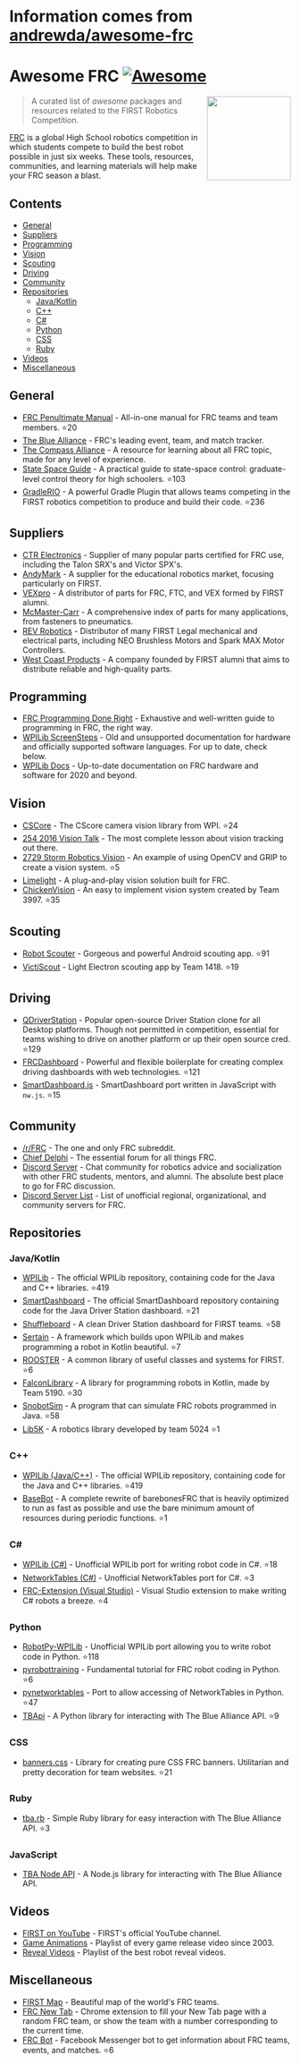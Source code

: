 # Information comes from [andrewda/awesome-frc](https://github.com/andrewda/awesome-frc)
# Awesome FRC [![Awesome](https://awesome.re/badge.svg)](https://awesome.re)

[<img src="media/first.svg" align="right" width="150">](https://www.firstinspires.org/robotics/frc)

> A curated list of _awesome_ packages and resources related to the FIRST Robotics Competition.

[FRC](https://www.firstinspires.org/robotics/frc) is a global High School robotics competition in which students compete to build the best robot possible in just six weeks. These tools, resources, communities, and learning materials will help make your FRC season a blast.

## Contents

- [General](#general)
- [Suppliers](#suppliers)
- [Programming](#programming)
- [Vision](#vision)
- [Scouting](#scouting)
- [Driving](#driving)
- [Community](#community)
- [Repositories](#repositories)
  - [Java/Kotlin](#javakotlin)
  - [C++](#c)
  - [C#](#c-1)
  - [Python](#python)
  - [CSS](#css)
  - [Ruby](#ruby)
- [Videos](#videos)
- [Miscellaneous](#miscellaneous)

## General

- [FRC Penultimate Manual](https://github.com/MC42/FRCPenultimateManual) - All-in-one manual for FRC teams and team members. :star:20
- [The Blue Alliance](https://www.thebluealliance.com/) - FRC's leading event, team, and match tracker.
- [The Compass Alliance](https://www.thecompassalliance.org/) - A resource for learning about all FRC topic, made for any level of experience.
- [State Space Guide](https://github.com/calcmogul/state-space-guide) - A practical guide to state-space control: graduate-level control theory for high schoolers. :star:103
- [GradleRIO](https://github.com/wpilibsuite/GradleRIO) - A powerful Gradle Plugin that allows teams competing in the FIRST robotics competition to produce and build their code. :star:236

## Suppliers

- [CTR Electronics](http://www.ctr-electronics.com/) - Supplier of many popular parts certified for FRC use, including the Talon SRX's and Victor SPX's.
- [AndyMark](https://www.andymark.com/) - A supplier for the educational robotics market, focusing particularly on FIRST.
- [VEXpro](https://www.vexrobotics.com/vexpro) - A distributor of parts for FRC, FTC, and VEX formed by FIRST alumni.
- [McMaster-Carr](https://www.mcmaster.com/) - A comprehensive index of parts for many applications, from fasteners to pneumatics.
- [REV Robotics](http://www.revrobotics.com/) - Distributor of many FIRST Legal mechanical and electrical parts, including NEO Brushless Motors and Spark MAX Motor Controllers.
- [West Coast Products](http://www.wcproducts.net) - A company founded by FIRST alumni that aims to distribute reliable and high-quality parts.

## Programming

- [FRC Programming Done Right](http://frc-pdr.readthedocs.io/en/latest/) - Exhaustive and well-written guide to programming in FRC, the right way.
- [WPILib ScreenSteps](https://wpilib.screenstepslive.com) - Old and unsupported documentation for hardware and officially supported software languages. For up to date, check below.
- [WPILib Docs](https://docs.wpilib.org/en/latest/) - Up-to-date documentation on FRC hardware and software for 2020 and beyond.

## Vision

- [CSCore](https://github.com/wpilibsuite/cscore) - The CScore camera vision library from WPI. :star:24
- [254 2016 Vision Talk](https://www.youtube.com/watch?v=rLwOkAJqImo) - The most complete lesson about vision tracking out there.
- [2729 Storm Robotics Vision](https://github.com/2729StormRobotics/StormCV2017) - An example of using OpenCV and GRIP to create a vision system. :star:5
- [Limelight](https://limelightvision.io/) - A plug-and-play vision solution built for FRC.
- [ChickenVision](https://github.com/team3997/ChickenVision) - An easy to implement vision system created by Team 3997. :star:35

## Scouting

- [Robot Scouter](https://github.com/SUPERCILEX/Robot-Scouter) - Gorgeous and powerful Android scouting app. :star:91
- [VictiScout](https://github.com/FRCScout/FRCScout) - Light Electron scouting app by Team 1418. :star:19

## Driving

- [QDriverStation](https://github.com/FRC-Utilities/QDriverStation) - Popular open-source Driver Station clone for all Desktop platforms. Though not permitted in competition, essential for teams wishing to drive on another platform or up their open source cred. :star:129
- [FRCDashboard](https://github.com/FRCDashboard/FRCDashboard) - Powerful and flexible boilerplate for creating complex driving dashboards with web technologies. :star:121
- [SmartDashboard.js](https://github.com/erikuhlmann/SmartDashboard.js) - SmartDashboard port written in JavaScript with `nw.js`. :star:15

## Community

- [/r/FRC](https://www.reddit.com/r/FRC/) - The one and only FRC subreddit.
- [Chief Delphi](https://www.chiefdelphi.com/forums/portal.php) - The essential forum for all things FRC.
- [Discord Server](http://discord.gg/frc) - Chat community for robotics advice and socialization with other FRC students, mentors, and alumni. The absolute best place to go for FRC discussion.
- [Discord Server List](https://docs.google.com/spreadsheets/d/1rm6C_hHhPmiIBZxrQT-xGag2Kv9RTpEdENYSKNYB7iI/edit#gid=1112789586) - List of unofficial regional, organizational, and community servers for FRC.

## Repositories

### Java/Kotlin

- [WPILib](https://github.com/wpilibsuite/allwpilib) - The official WPILib repository, containing code for the Java and C++ libraries. :star:419
- [SmartDashboard](https://github.com/wpilibsuite/SmartDashboard) - The official SmartDashboard repository containing code for the Java Driver Station dashboard. :star:21
- [Shuffleboard](https://github.com/wpilibsuite/Shuffleboard) - A clean Driver Station dashboard for FIRST teams. :star:58
- [Sertain](https://github.com/SouthEugeneRoboticsTeam/sertain) - A framework which builds upon WPILib and makes programming a robot in Kotlin beautiful. :star:7
- [ROOSTER](https://github.com/flamingchickens1540/ROOSTER) - A common library of useful classes and systems for FIRST. :star:6
- [FalconLibrary](https://github.com/FRC5190/FalconLibrary) - A library for programming robots in Kotlin, made by Team 5190. :star:30
- [SnobotSim](https://github.com/snobotsim/SnobotSim) - A program that can simulate FRC robots programmed in Java. :star:58
- [Lib5K](https://github.com/frc5024/lib5k) - A robotics library developed by team 5024  :star:1

### C++

- [WPILib (Java/C++)](https://github.com/wpilibsuite/allwpilib) - The official WPILib repository, containing code for the Java and C++ libraries. :star:419
- [BaseBot](https://github.com/frc5024/basebot) - A complete rewrite of barebonesFRC that is heavily optimized to run as fast as possible and use the bare minimum amount of resources during periodic functions. :star:1

### C#

- [WPILib (C#)](https://github.com/robotdotnet/WPILib) - Unofficial WPILib port for writing robot code in C#. :star:18
- [NetworkTables (C#)](https://github.com/robotdotnet/NetworkTables) - Unofficial NetworkTables port for C#. :star:3
- [FRC-Extension (Visual Studio)](https://github.com/robotdotnet/FRC-Extension) - Visual Studio extension to make writing C# robots a breeze. :star:4

### Python

- [RobotPy-WPILib](https://github.com/robotpy/robotpy-wpilib) - Unofficial WPILib port allowing you to write robot code in Python. :star:118
- [pyrobottraining](https://github.com/robotpy/pyrobottraining) - Fundamental tutorial for FRC robot coding in Python. :star:6
- [pynetworktables](https://github.com/robotpy/pynetworktables) - Port to allow accessing of NetworkTables in Python. :star:47
- [TBApi](https://github.com/PlasmaRobotics2403/TBApi) - A Python library for interacting with The Blue Alliance API. :star:9

### CSS

- [banners.css](https://github.com/ErikBoesen/banners.css) - Library for creating pure CSS FRC banners. Utilitarian and pretty decoration for team websites. :star:21

### Ruby

- [tba.rb](https://github.com/frc1418/tba.rb) - Simple Ruby library for easy interaction with The Blue Alliance API. :star:3

### JavaScript

- [TBA Node API](https://github.com/Team2537/tba-api-node) - A Node.js library for interacting with The Blue Alliance API.

## Videos

- [FIRST on YouTube](https://www.youtube.com/user/FIRSTWorldTube) - FIRST's official YouTube channel.
- [Game Animations](https://www.youtube.com/watch?v=uYNu9cQac1o&list=PLOPIDgAYFKaQmz6aznEMAbewtqqT7FCqY) - Playlist of every game release video since 2003.
- [Reveal Videos](https://www.youtube.com/watch?v=2zu1EzyKRRE&list=PLocx3vY5mUKNSVfiI1kEjZ9AXtMu1N7-B) - Playlist of the best robot reveal videos.

## Miscellaneous

- [FIRST Map](https://firstmap.github.io) - Beautiful map of the world's FRC teams.
- [FRC New Tab](https://chrome.google.com/webstore/detail/frc-new-tab/agmoglelphhinnadfmbfodhkdagibkop) - Chrome extension to fill your New Tab page with a random FRC team, or show the team with a number corresponding to the current time.
- [FRC Bot](https://github.com/FRC-Bot/FRCBot-ChatBot) - Facebook Messenger bot to get information about FRC teams, events, and matches. :star:6

